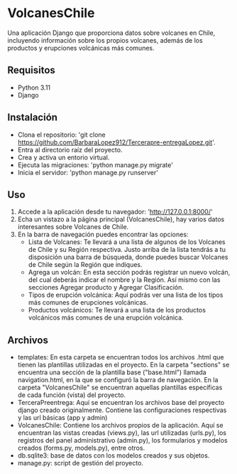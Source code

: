 # VolcanesChile

Una aplicación Django que proporciona datos sobre volcanes en Chile, incluyendo información sobre los propios volcanes, además de los productos y erupciones volcánicas más comunes. 

## Requisitos

- Python 3.11
- Django

## Instalación

- Clona el repositorio: 'git clone https://github.com/BarbaraLopez912/Tercerapre-entregaLopez.git'.
- Entra al directorio raíz del proyecto.
- Crea y activa un entorio virtual.
- Ejecuta las migraciones: 'python manage.py migrate'
- Inicia el servidor: 'python manage.py runserver'

## Uso

1. Accede a la aplicación desde tu navegador: 'http://127.0.0.1:8000/'
2. Echa un vistazo a la página principal (VolcanesChile), hay varios datos interesantes sobre Volcanes de Chile.
3. En la barra de navegación puedes encontrar las opciones:
    * Lista de Volcanes: Te llevará a una lista de algunos de los Volcanes de Chile y su Región respectiva.
      Justo arriba de la lista tendrás a tu disposición una barra de búsqueda, donde puedes buscar Volcanes de Chile según la Región que indiques.
    * Agrega un volcán: En esta sección podrás registrar un nuevo volcán, del cual deberás indicar el nombre y la Región. Así mismo con las secciones Agregar producto y Agregar Clasificación.
    * Tipos de erupción volcánica: Aquí podrás ver una lista de los tipos más comunes de erupciones volcánicas.
    * Productos volcánicos: Te llevará a una lista de los productos volcánicos más comunes de una erupción volcánica.

## Archivos

- templates: En esta carpeta se encuentran todos los archivos .html que tienen las plantillas utilizadas en el proyecto. En la carpeta "sections" se encuentra una sección de la plantilla base ("base.html") llamada navigation.html, en la que se configuró la barra de navegación. En la carpeta "VolcanesChile" se encuentran aquellas plantillas específicas de cada función (vista) del proyecto.
- TerceraPreentrega: Aquí se encuentran los archivos base del proyecto django creado originalmente. Contiene las configuraciones respectivas y las url básicas (app y admin)
- VolcanesChile: Contiene los archivos propios de la aplicación. Aquí se encuentran las vistas creadas (views.py), las url utilizadas (urls.py), los registros del panel administrativo (admin.py), los formularios y modelos creados (forms.py, models.py), entre otros.
- db.sqlite3: base de datos con los modelos creados y sus objetos.
- manage.py: script de gestión del proyecto.
